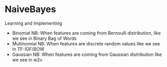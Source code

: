 # NaiveBayes
Learning and Implementing 
  - Binomial NB: When features are coming from Bernoulli distribution, like we see in Binary Bag of Words
  - Multinomial NB: When features are discrete random values like we see in TF-IDF/BOW
  - Gaussian NB: When features are coming from Gaussian distribution like we see in w2v
